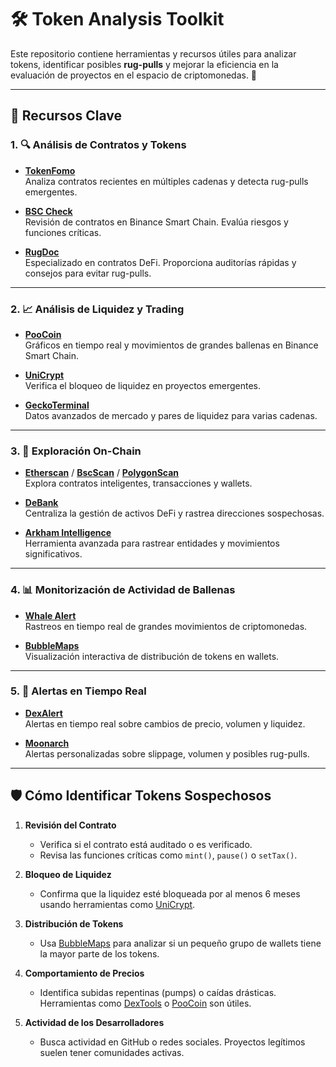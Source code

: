 # 🛠️ Token Analysis Toolkit

Este repositorio contiene herramientas y recursos útiles para analizar tokens, identificar posibles **rug-pulls** y mejorar la eficiencia en la evaluación de proyectos en el espacio de criptomonedas. 🚀

---

## 📌 **Recursos Clave**

### 1. 🔍 **Análisis de Contratos y Tokens**
- [**TokenFomo**](https://tokenfomo.io)  
  Analiza contratos recientes en múltiples cadenas y detecta rug-pulls emergentes.
  
- [**BSC Check**](https://bsccheck.com)  
  Revisión de contratos en Binance Smart Chain. Evalúa riesgos y funciones críticas.
  
- [**RugDoc**](https://rugdoc.io)  
  Especializado en contratos DeFi. Proporciona auditorías rápidas y consejos para evitar rug-pulls.

---

### 2. 📈 **Análisis de Liquidez y Trading**
- [**PooCoin**](https://poocoin.app)  
  Gráficos en tiempo real y movimientos de grandes ballenas en Binance Smart Chain.

- [**UniCrypt**](https://unicrypt.network)  
  Verifica el bloqueo de liquidez en proyectos emergentes.

- [**GeckoTerminal**](https://geckoterminal.com)  
  Datos avanzados de mercado y pares de liquidez para varias cadenas.

---

### 3. 🔗 **Exploración On-Chain**
- [**Etherscan**](https://etherscan.io) / [**BscScan**](https://bscscan.com) / [**PolygonScan**](https://polygonscan.com)  
  Explora contratos inteligentes, transacciones y wallets.

- [**DeBank**](https://debank.com)  
  Centraliza la gestión de activos DeFi y rastrea direcciones sospechosas.

- [**Arkham Intelligence**](https://arkhamintelligence.com)  
  Herramienta avanzada para rastrear entidades y movimientos significativos.

---

### 4. 📊 **Monitorización de Actividad de Ballenas**
- [**Whale Alert**](https://whale-alert.io)  
  Rastreos en tiempo real de grandes movimientos de criptomonedas.

- [**BubbleMaps**](https://bubblemaps.io)  
  Visualización interactiva de distribución de tokens en wallets.

---

### 5. 🚨 **Alertas en Tiempo Real**
- [**DexAlert**](https://dexalert.com)  
  Alertas en tiempo real sobre cambios de precio, volumen y liquidez.

- [**Moonarch**](https://moonarch.app)  
  Alertas personalizadas sobre slippage, volumen y posibles rug-pulls.

---

## 🛡️ **Cómo Identificar Tokens Sospechosos**
1. **Revisión del Contrato**  
   - Verifica si el contrato está auditado o es verificado.  
   - Revisa las funciones críticas como `mint()`, `pause()` o `setTax()`.

2. **Bloqueo de Liquidez**  
   - Confirma que la liquidez esté bloqueada por al menos 6 meses usando herramientas como [UniCrypt](https://unicrypt.network).

3. **Distribución de Tokens**  
   - Usa [BubbleMaps](https://bubblemaps.io) para analizar si un pequeño grupo de wallets tiene la mayor parte de los tokens.

4. **Comportamiento de Precios**  
   - Identifica subidas repentinas (pumps) o caídas drásticas. Herramientas como [DexTools](https://dextools.io) o [PooCoin](https://poocoin.app) son útiles.

5. **Actividad de los Desarrolladores**  
   - Busca actividad en GitHub o redes sociales. Proyectos legítimos suelen tener comunidades activas.

